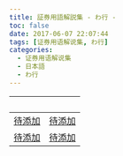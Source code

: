 ```yaml
---
title: 証券用語解説集 - わ行 -
toc: false
date: 2017-06-07 22:07:44
tags: [证券用语解说集, わ行]
categories:
  - 证券用语解说集
  - 日本語
  - わ行
---
```


| &nbsp; | &nbsp; |
| :----- | :----- |
| [待添加](/证券用语解说集/日本語/わ行/#) | [待添加](/证券用语解说集/日本語/わ行/#) |
| [待添加](/证券用语解说集/日本語/わ行/#) | [待添加](/证券用语解说集/日本語/わ行/#) |
